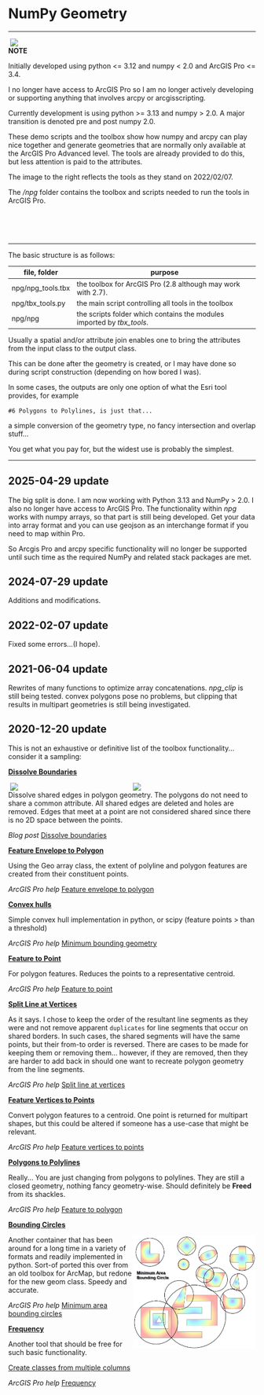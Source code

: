 # NumPy Geometry

----

<!--- This is a comment -->
<!--- https://dan-patterson.github.io/numpy_geometry/ -->
<!--- <a href="url"><img src="https://github.com/Dan-Patterson/numpy_geometry/blob/master/images/Voronoi2.png" align="center" height="auto" width="400" ></a> -->
<!--- ![](images/Voronoi2.png) -->
<!--- The line below is a relative reference.  Make sure that the subdir doesn't begin with a / -->
<img src="images/FreeTools.png" align="right" width="500"/>
<!--- arcpro_npg/images/FreeTools.png -->

**NOTE**

Initially developed using python <= 3.12 and numpy < 2.0 and ArcGIS Pro <= 3.4.

I no longer have access to ArcGIS Pro so I am no longer actively developing or supporting anything that involves arcpy or arcgisscripting.

Currently development is using python >= 3.13 and numpy > 2.0.  A major transition is denoted pre and post numpy 2.0.

These demo scripts and the toolbox show how numpy and arcpy can play nice together and generate geometries that are normally only available at the ArcGIS Pro Advanced level.  The tools are already provided to do this, but less attention is paid to the attributes.

The image to the right reflects the tools as they stand on 2022/02/07.

The */npg* folder contains the toolbox and scripts needed to run the tools in ArcGIS Pro.

</br></br></br>






----
The basic structure is as follows:

file, folder | purpose
------------ | -------
npg/npg_tools.tbx |  the toolbox for ArcGIS Pro (2.8 although may work with 2.7).
npg/tbx_tools.py  |  the main script controlling all tools in the toolbox
npg/npg           |  the scripts folder which contains the modules imported by *tbx_tools*. 




Usually a spatial and/or attribute join enables one to bring the attributes from the input class to the output class.

This can be done after the geometry is created, or I may have done so during script construction (depending on how bored I was).

In some cases, the outputs are only one option of what the Esri tool provides, for example

    #6 Polygons to Polylines, is just that... 

a simple conversion of the geometry type, no fancy intersection and overlap stuff... 

You get what you pay for, but the widest use is probably the simplest.

----
## 2025-04-29 update ##
The big split is done.  I am now working with Python 3.13 and NumPy > 2.0.  I also no longer have access to ArcGIS Pro.  The functionality within *npg* works with numpy arrays, so that part is still being developed.  Get your data into array format and you can use geojson as an interchange format if you need to map within Pro.

So Arcgis Pro and arcpy specific functionality will no longer be supported until such time as the required NumPy and related stack packages are met.

## 2024-07-29 update ##
Additions and modifications.  

## 2022-02-07 update ##
Fixed some errors...(I hope).

## 2021-06-04 update ##
Rewrites of many functions to optimize array concatenations.
*npg_clip* is still being tested.  convex polygons pose no problems, but clipping that results in multipart geometries is still being investigated.

## 2020-12-20 update ##
This is not an exhaustive or definitive list of the toolbox functionality... consider it a sampling:

<ins>**Dissolve Boundaries**</ins>

<img src="images/dissolve_sq2_1.png" align="right" width="250"/> <img src="images/dissolve_sq2_0.png" align="right" width="250"/>
Dissolve shared edges in polygon geometry.  The polygons do not need to share a common attribute.
All shared edges are deleted and holes are removed.  Edges that meet at a point are not considered shared since there is no 2D space between the points.

  *Blog post* [Dissolve boundaries](https://community.esri.com/t5/python-blog/dissolve-boundaries/ba-p/1011337)

<ins>**Feature Envelope to Polygon**</ins>

Using the Geo array class, the extent of polyline and polygon features are created from their constituent points.

  *ArcGIS Pro help* [Feature envelope to polygon](https://pro.arcgis.com/en/pro-app/tool-reference/data-management/feature-envelope-to-polygon.htm)

<ins>**Convex hulls**</ins>

Simple convex hull implementation in python, or scipy (feature points > than a threshold)

  *ArcGIS Pro help* [Minimum bounding geometry](https://pro.arcgis.com/en/pro-app/tool-reference/data-management/minimum-bounding-geometry.htm)

<ins>**Feature to Point**</ins>

For polygon features.  Reduces the points to a representative centroid.

  *ArcGIS Pro help* [Feature to point](https://pro.arcgis.com/en/pro-app/tool-reference/data-management/feature-to-point.htm)

<ins>**Split Line at Vertices**</ins>

As it says.  I chose to keep the order of the resultant line segments as they were and not remove apparent `duplicates` for line segments that occur on shared borders.  In such cases, the shared segments will have the same points, but their from-to order is reversed.  There are cases to be made for keeping them or removing them... however, if they are removed, then they are harder to add back in should one want to recreate polygon geometry from the line segments.

  *ArcGIS Pro help* [Split line at vertices](https://pro.arcgis.com/en/pro-app/tool-reference/data-management/split-line-at-vertices.htm)

<ins>**Feature Vertices to Points**</ins>

Convert polygon features to a centroid.  One point is returned for multipart shapes, but this could be altered if someone has a use-case that might be relevant.

  *ArcGIS Pro help* [Feature vertices to points](https://pro.arcgis.com/en/pro-app/tool-reference/data-management/feature-vertices-to-points.htm)

<ins>**Polygons to Polylines**</ins>

Really... You are just changing from polygons to polylines.  They are still a closed geometry, nothing fancy geometry-wise.  Should definitely be **Freed** from its shackles.

  *ArcGIS Pro help* [Feature to polygon](https://pro.arcgis.com/en/pro-app/tool-reference/data-management/feature-to-polygon.htm)

<ins>**Bounding Circles**</ins>

<img src="images/circles.png" align="right" width="250"/>

Another container that has been around for a long time in a variety of formats and readily implemented in python.  Sort-of ported this over from an old toolbox for ArcMap, but redone for the new geom class.  Speedy and accurate.

  *ArcGIS Pro help* [Minimum area bounding circles](https://pro.arcgis.com/en/pro-app/tool-reference/data-management/minimum-bounding-geometry.htm)


<ins>**Frequency**</ins>

Another tool that should be free for such basic functionality.

[Create classes from multiple columns](https://community.esri.com/blogs/dan_patterson/2016/03/03/create-classes-from-multiple-columns)
    
  *ArcGIS Pro help* [Frequency](https://pro.arcgis.com/en/pro-app/tool-reference/analysis/frequency.htm)



